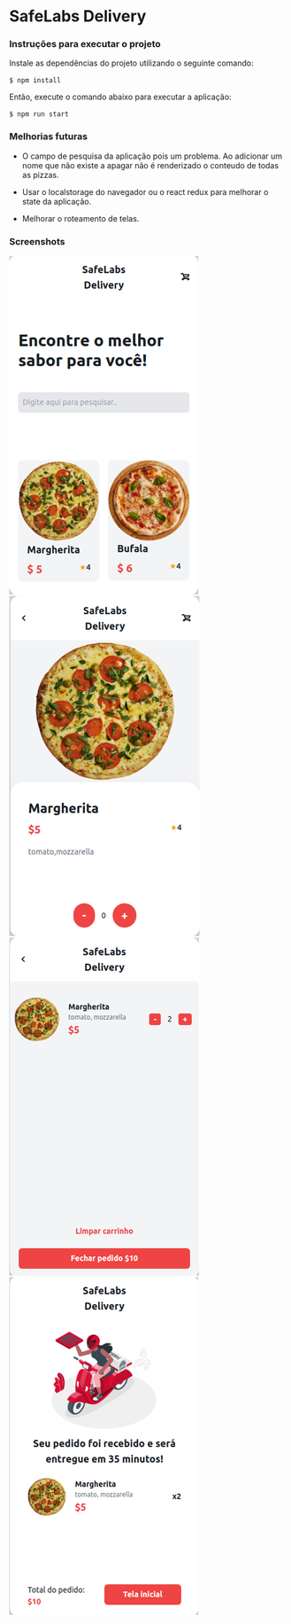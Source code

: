 # SafeLabs Delivery


### Instruções para executar o projeto


Instale as dependências do projeto utilizando o seguinte comando:
```
$ npm install
```

Então, execute o comando abaixo para executar a aplicação:
```
$ npm run start
```

### Melhorias futuras

- O campo de pesquisa da aplicação pois um problema. Ao adicionar um nome que não existe a apagar não é renderizado o conteudo de todas as pizzas.

- Usar o localstorage do navegador ou o react redux para melhorar o state da aplicação.

- Melhorar o roteamento de telas.


### Screenshots

![alt-text-1](screenshots/screen1.png "Tela inicial")
![alt-text-2](screenshots/screen2.png "Tela de detalhamento do produto")
![alt-text-3](screenshots/screen3.png "Tela de carrinho")
![alt-text-4](screenshots/screen4.png "Tela de finalizado pedido")